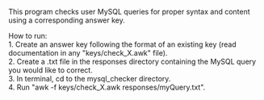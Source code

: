 This program checks user MySQL queries for proper syntax and content using a corresponding answer key.

How to run:<br>
    1. Create an answer key following the format of an existing key (read documentation in any "keys/check_X.awk" file).<br>
    2. Create a .txt file in the responses directory containing the MySQL query you would like to correct.<br>
    3. In terminal, cd to the mysql_checker directory.<br>
    4. Run "awk -f keys/check_X.awk responses/myQuery.txt".<br>
